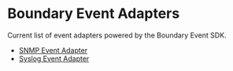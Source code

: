 Boundary Event Adapters
=======================

Current list of event adapters powered by the Boundary Event SDK.

* [SNMP Event Adapter](snmp.html)
* [Syslog Event Adapter](syslog.html)
